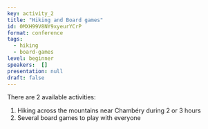 ```yaml
---
key: activity_2
title: "Hiking and Board games"
id: 0MXH99V8NY9xyeurYCrP
format: conference
tags:
  - hiking
  - board-games
level: beginner
speakers:  []
presentation: null
draft: false
---
```

There are 2 available activities:

1. Hiking across the mountains near Chambéry during 2 or 3 hours
2. Several board games to play with everyone
